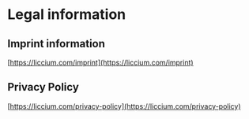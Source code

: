 # Legal information

## Imprint information

[https://liccium.com/imprint](https://liccium.com/imprint)

## Privacy Policy

[https://liccium.com/privacy-policy](https://liccium.com/privacy-policy)​
